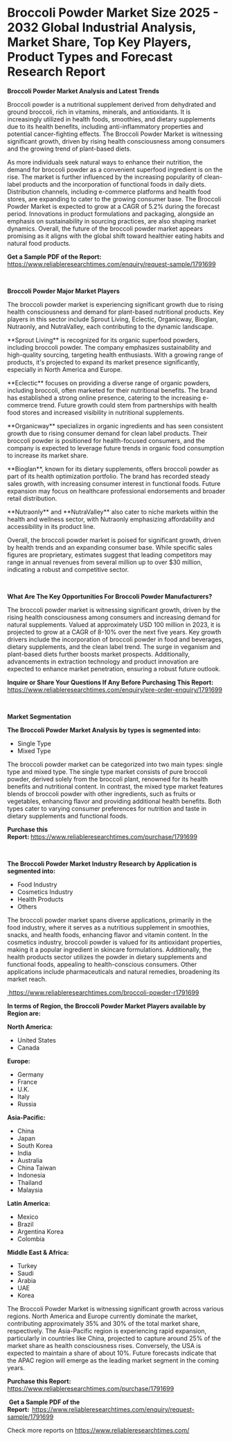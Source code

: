 <p><h1>Broccoli Powder Market Size 2025 - 2032 Global Industrial Analysis, Market Share, Top Key Players, Product Types and Forecast Research Report</h1></p><p><strong>Broccoli Powder Market Analysis and Latest Trends</strong></p>
<p><p>Broccoli powder is a nutritional supplement derived from dehydrated and ground broccoli, rich in vitamins, minerals, and antioxidants. It is increasingly utilized in health foods, smoothies, and dietary supplements due to its health benefits, including anti-inflammatory properties and potential cancer-fighting effects. The Broccoli Powder Market is witnessing significant growth, driven by rising health consciousness among consumers and the growing trend of plant-based diets. </p><p>As more individuals seek natural ways to enhance their nutrition, the demand for broccoli powder as a convenient superfood ingredient is on the rise. The market is further influenced by the increasing popularity of clean-label products and the incorporation of functional foods in daily diets. Distribution channels, including e-commerce platforms and health food stores, are expanding to cater to the growing consumer base. The Broccoli Powder Market is expected to grow at a CAGR of 5.2% during the forecast period. Innovations in product formulations and packaging, alongside an emphasis on sustainability in sourcing practices, are also shaping market dynamics. Overall, the future of the broccoli powder market appears promising as it aligns with the global shift toward healthier eating habits and natural food products.</p></p>
<p><strong>Get a Sample PDF of the Report:&nbsp;</strong> <a href="https://www.reliableresearchtimes.com/enquiry/request-sample/1791699?utm_campaign=2774&utm_medium=2&utm_source=Github&utm_content=ia&utm_term=07042025&utm_id=broccoli-powder">https://www.reliableresearchtimes.com/enquiry/request-sample/1791699</a></p>
<p>&nbsp;</p>
<p><strong>Broccoli Powder Major Market Players</strong></p>
<p><p>The broccoli powder market is experiencing significant growth due to rising health consciousness and demand for plant-based nutritional products. Key players in this sector include Sprout Living, Eclectic, Organicway, Bioglan, Nutraonly, and NutraValley, each contributing to the dynamic landscape.</p><p>**Sprout Living** is recognized for its organic superfood powders, including broccoli powder. The company emphasizes sustainability and high-quality sourcing, targeting health enthusiasts. With a growing range of products, it's projected to expand its market presence significantly, especially in North America and Europe.</p><p>**Eclectic** focuses on providing a diverse range of organic powders, including broccoli, often marketed for their nutritional benefits. The brand has established a strong online presence, catering to the increasing e-commerce trend. Future growth could stem from partnerships with health food stores and increased visibility in nutritional supplements.</p><p>**Organicway** specializes in organic ingredients and has seen consistent growth due to rising consumer demand for clean label products. Their broccoli powder is positioned for health-focused consumers, and the company is expected to leverage future trends in organic food consumption to increase its market share.</p><p>**Bioglan**, known for its dietary supplements, offers broccoli powder as part of its health optimization portfolio. The brand has recorded steady sales growth, with increasing consumer interest in functional foods. Future expansion may focus on healthcare professional endorsements and broader retail distribution.</p><p>**Nutraonly** and **NutraValley** also cater to niche markets within the health and wellness sector, with Nutraonly emphasizing affordability and accessibility in its product line.</p><p>Overall, the broccoli powder market is poised for significant growth, driven by health trends and an expanding consumer base. While specific sales figures are proprietary, estimates suggest that leading competitors may range in annual revenues from several million up to over $30 million, indicating a robust and competitive sector.</p></p>
<p>&nbsp;</p>
<p><strong>What Are The Key Opportunities For Broccoli Powder Manufacturers?</strong></p>
<p><p>The broccoli powder market is witnessing significant growth, driven by the rising health consciousness among consumers and increasing demand for natural supplements. Valued at approximately USD 100 million in 2023, it is projected to grow at a CAGR of 8-10% over the next five years. Key growth drivers include the incorporation of broccoli powder in food and beverages, dietary supplements, and the clean label trend. The surge in veganism and plant-based diets further boosts market prospects. Additionally, advancements in extraction technology and product innovation are expected to enhance market penetration, ensuring a robust future outlook.</p></p>
<p><strong>Inquire or Share Your Questions If Any Before Purchasing This Report:</strong> <a href="https://www.reliableresearchtimes.com/enquiry/pre-order-enquiry/1791699?utm_campaign=2774&utm_medium=2&utm_source=Github&utm_content=ia&utm_term=07042025&utm_id=broccoli-powder">https://www.reliableresearchtimes.com/enquiry/pre-order-enquiry/1791699</a></p>
<p>&nbsp;</p>
<p><strong>Market Segmentation</strong></p>
<p><strong>The Broccoli Powder Market Analysis by types is segmented into:</strong></p>
<p><ul><li>Single Type</li><li>Mixed Type</li></ul></p>
<p><p>The broccoli powder market can be categorized into two main types: single type and mixed type. The single type market consists of pure broccoli powder, derived solely from the broccoli plant, renowned for its health benefits and nutritional content. In contrast, the mixed type market features blends of broccoli powder with other ingredients, such as fruits or vegetables, enhancing flavor and providing additional health benefits. Both types cater to varying consumer preferences for nutrition and taste in dietary supplements and functional foods.</p></p>
<p><strong>Purchase this Report:&nbsp;</strong><a href="https://www.reliableresearchtimes.com/purchase/1791699?utm_campaign=2774&utm_medium=2&utm_source=Github&utm_content=ia&utm_term=07042025&utm_id=broccoli-powder">https://www.reliableresearchtimes.com/purchase/1791699</a></p>
<p>&nbsp;</p>
<p><strong>The Broccoli Powder Market Industry Research by Application is segmented into:</strong></p>
<p><ul><li>Food Industry</li><li>Cosmetics Industry</li><li>Health Products</li><li>Others</li></ul></p>
<p><p>The broccoli powder market spans diverse applications, primarily in the food industry, where it serves as a nutritious supplement in smoothies, snacks, and health foods, enhancing flavor and vitamin content. In the cosmetics industry, broccoli powder is valued for its antioxidant properties, making it a popular ingredient in skincare formulations. Additionally, the health products sector utilizes the powder in dietary supplements and functional foods, appealing to health-conscious consumers. Other applications include pharmaceuticals and natural remedies, broadening its market reach.</p></p>
<p><a href="https://www.reliableresearchtimes.com/broccoli-powder-r1791699?utm_campaign=2774&utm_medium=2&utm_source=Github&utm_content=ia&utm_term=07042025&utm_id=broccoli-powder">&nbsp;https://www.reliableresearchtimes.com/broccoli-powder-r1791699</a></p>
<p><strong>In terms of Region, the Broccoli Powder Market Players available by Region are:</strong></p>
<p>
    <p> <strong> North America: </strong>
        <ul>
            <li>United States</li>
            <li>Canada</li>
        </ul>
        </p> 
    <p> <strong> Europe: </strong>
        <ul>
            <li>Germany</li>
            <li>France</li>
            <li>U.K.</li>
            <li>Italy</li>
            <li>Russia</li>
        </ul>
        </p> 
    <p> <strong> Asia-Pacific: </strong>
        <ul>
            <li>China</li>
            <li>Japan</li>
            <li>South Korea</li>
            <li>India</li>
            <li>Australia</li>
            <li>China Taiwan</li>
            <li>Indonesia</li>
            <li>Thailand</li>
            <li>Malaysia</li>
        </ul>
        </p> 
    <p> <strong> Latin America: </strong>
        <ul>
            <li>Mexico</li>
            <li>Brazil</li>
            <li>Argentina Korea</li>
            <li>Colombia</li>
        </ul>
        </p> 
    <p> <strong> Middle East & Africa: </strong>
        <ul>
            <li>Turkey</li>
            <li>Saudi</li>
            <li>Arabia</li>
            <li>UAE</li>
            <li>Korea</li>
        </ul>
    </p>
    </p>
<p><p>The Broccoli Powder Market is witnessing significant growth across various regions. North America and Europe currently dominate the market, contributing approximately 35% and 30% of the total market share, respectively. The Asia-Pacific region is experiencing rapid expansion, particularly in countries like China, projected to capture around 25% of the market share as health consciousness rises. Conversely, the USA is expected to maintain a share of about 10%. Future forecasts indicate that the APAC region will emerge as the leading market segment in the coming years.</p></p>
<p><strong>Purchase this Report: </strong><a href="https://www.reliableresearchtimes.com/purchase/1791699?utm_campaign=2774&utm_medium=2&utm_source=Github&utm_content=ia&utm_term=07042025&utm_id=broccoli-powder">https://www.reliableresearchtimes.com/purchase/1791699</a></p>
<p>&nbsp;<strong>Get a Sample PDF of the Report:&nbsp;&nbsp;</strong><a href="https://www.reliableresearchtimes.com/enquiry/request-sample/1791699?utm_campaign=2774&utm_medium=2&utm_source=Github&utm_content=ia&utm_term=07042025&utm_id=broccoli-powder">https://www.reliableresearchtimes.com/enquiry/request-sample/1791699</a></p>
<p><strong></strong></p>
<p>Check more reports on <a href="https://www.reliableresearchtimes.com/?utm_campaign=2774&utm_medium=2&utm_source=Github&utm_content=ia&utm_term=07042025&utm_id=broccoli-powder">https://www.reliableresearchtimes.com/</a></p>